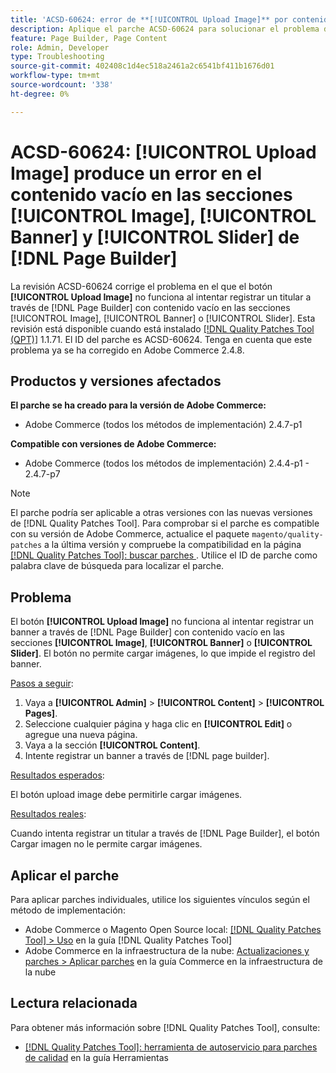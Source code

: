 ```yaml
---
title: 'ACSD-60624: error de **[!UICONTROL Upload Image]** por contenido vacío en **[!UICONTROL Image]**, **[!UICONTROL Banner]** y **[!UICONTROL Slider]** secciones de [!DNL Page Builder]'
description: Aplique el parche ACSD-60624 para solucionar el problema de Adobe Commerce donde el botón **[!UICONTROL Upload Image]** no funciona al agregar un titular con contenido vacío en las secciones [!UICONTROL Image], [!UICONTROL Banner] o [!UICONTROL Slider] usando  [!DNL Page Builder].
feature: Page Builder, Page Content
role: Admin, Developer
type: Troubleshooting
source-git-commit: 402408c1d4ec518a2461a2c6541bf411b1676d01
workflow-type: tm+mt
source-wordcount: '338'
ht-degree: 0%

---
```



# ACSD-60624: **[!UICONTROL Upload Image]** produce un error en el contenido vacío en las secciones [!UICONTROL Image], [!UICONTROL Banner] y [!UICONTROL Slider] de [!DNL Page Builder]

La revisión ACSD-60624 corrige el problema en el que el botón **[!UICONTROL Upload Image]** no funciona al intentar registrar un titular a través de [!DNL Page Builder] con contenido vacío en las secciones [!UICONTROL Image], [!UICONTROL Banner] o [!UICONTROL Slider]. Esta revisión está disponible cuando está instalado [[!DNL Quality Patches Tool (QPT)]](/help/tools/quality-patches-tool/quality-patches-tool-to-self-serve-quality-patches.md) 1.1.71. El ID del parche es ACSD-60624. Tenga en cuenta que este problema ya se ha corregido en Adobe Commerce 2.4.8.

## Productos y versiones afectados

**El parche se ha creado para la versión de Adobe Commerce:**

* Adobe Commerce (todos los métodos de implementación) 2.4.7-p1

**Compatible con versiones de Adobe Commerce:**

* Adobe Commerce (todos los métodos de implementación) 2.4.4-p1 - 2.4.7-p7

>[!NOTE]
>
>El parche podría ser aplicable a otras versiones con las nuevas versiones de [!DNL Quality Patches Tool]. Para comprobar si el parche es compatible con su versión de Adobe Commerce, actualice el paquete `magento/quality-patches` a la última versión y compruebe la compatibilidad en la página [[!DNL Quality Patches Tool]: buscar parches &#x200B;](https://experienceleague.adobe.com/tools/commerce-quality-patches/index.html). Utilice el ID de parche como palabra clave de búsqueda para localizar el parche.

## Problema

El botón **[!UICONTROL Upload Image]** no funciona al intentar registrar un banner a través de [!DNL Page Builder] con contenido vacío en las secciones **[!UICONTROL Image]**, **[!UICONTROL Banner]** o **[!UICONTROL Slider]**. El botón no permite cargar imágenes, lo que impide el registro del banner.

<u>Pasos a seguir</u>:

1. Vaya a **[!UICONTROL Admin]** > **[!UICONTROL Content]** > **[!UICONTROL Pages]**.
1. Seleccione cualquier página y haga clic en **[!UICONTROL Edit]** o agregue una nueva página.
1. Vaya a la sección **[!UICONTROL Content]**.
1. Intente registrar un banner a través de [!DNL page builder].

<u>Resultados esperados</u>:

El botón upload image debe permitirle cargar imágenes.

<u>Resultados reales</u>:

Cuando intenta registrar un titular a través de [!DNL Page Builder], el botón Cargar imagen no le permite cargar imágenes.

## Aplicar el parche

Para aplicar parches individuales, utilice los siguientes vínculos según el método de implementación:

* Adobe Commerce o Magento Open Source local: [[!DNL Quality Patches Tool] > Uso](/help/tools/quality-patches-tool/usage.md) en la guía [!DNL Quality Patches Tool]
* Adobe Commerce en la infraestructura de la nube: [Actualizaciones y parches > Aplicar parches](https://experienceleague.adobe.com/docs/commerce-cloud-service/user-guide/develop/upgrade/apply-patches.html) en la guía Commerce en la infraestructura de la nube

## Lectura relacionada

Para obtener más información sobre [!DNL Quality Patches Tool], consulte:

* [[!DNL Quality Patches Tool]: herramienta de autoservicio para parches de calidad](/help/tools/quality-patches-tool/quality-patches-tool-to-self-serve-quality-patches.md) en la guía Herramientas
